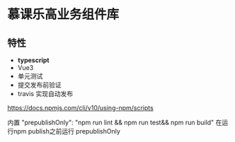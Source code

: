 # 慕课乐高业务组件库

## 特性
* **typescript** 
* Vue3
* 单元测试
* 提交发布前验证
* travis 实现自动发布




https://docs.npmjs.com/cli/v10/using-npm/scripts

内置  "prepublishOnly": "npm run lint && npm run test&& npm run build"
在运行npm publish之前运行 prepublishOnly